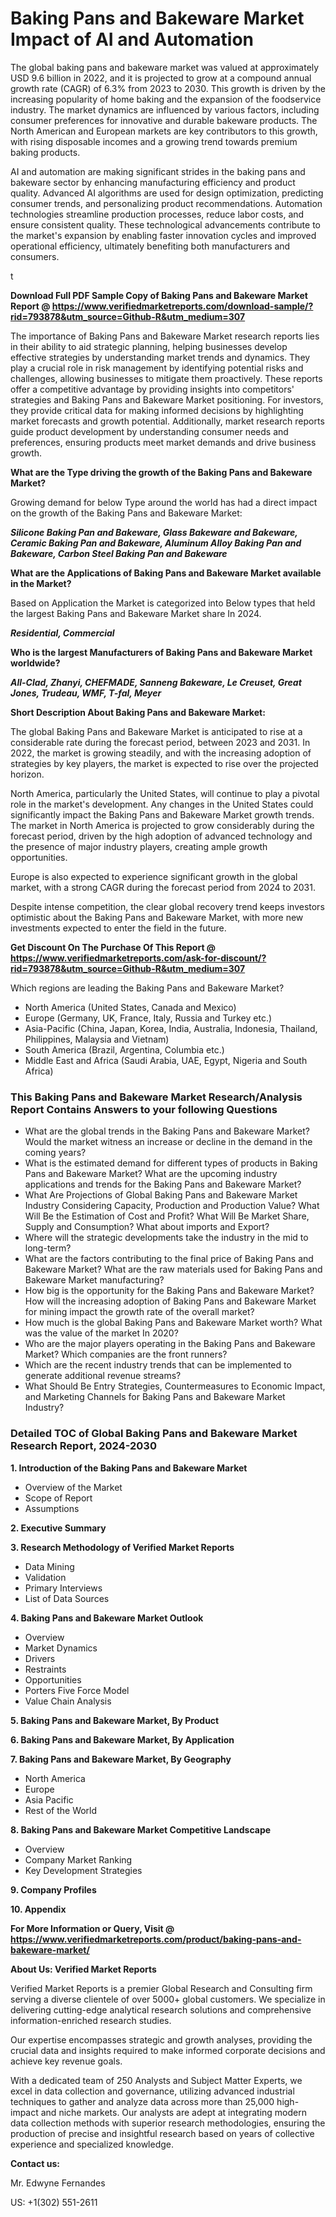 <meta name="title" content="Global  Baking Pans and Bakeware Market Impact of AI and Automation"><meta name="description" content="  The global baking pans and bakeware market was valued at approximately USD 9.6 billion in 2022, and it is projected to grow at a compound annual growth rate (CAGR) o"><meta name="title" content=" Baking Pans and Bakeware Market Size, Share, Scope, Trends, Growth, Opportunities, Analysis, Forecast"> <h1>Baking Pans and Bakeware Market Impact of AI and Automation</h1> <p>The global baking pans and bakeware market was valued at approximately USD 9.6 billion in 2022, and it is projected to grow at a compound annual growth rate (CAGR) of 6.3% from 2023 to 2030. This growth is driven by the increasing popularity of home baking and the expansion of the foodservice industry. The market dynamics are influenced by various factors, including consumer preferences for innovative and durable bakeware products. The North American and European markets are key contributors to this growth, with rising disposable incomes and a growing trend towards premium baking products.</p> <p>AI and automation are making significant strides in the baking pans and bakeware sector by enhancing manufacturing efficiency and product quality. Advanced AI algorithms are used for design optimization, predicting consumer trends, and personalizing product recommendations. Automation technologies streamline production processes, reduce labor costs, and ensure consistent quality. These technological advancements contribute to the market's expansion by enabling faster innovation cycles and improved operational efficiency, ultimately benefiting both manufacturers and consumers.</p> t</p><p id="" class=""><strong>Download Full PDF Sample Copy of Baking Pans and Bakeware Market Report @ <a href="https://www.verifiedmarketreports.com/download-sample/?rid=793878&utm_source=Github-R&utm_medium=307" target="_blank">https://www.verifiedmarketreports.com/download-sample/?rid=793878&utm_source=Github-R&utm_medium=307</a></strong></p><p>The importance of&nbsp;Baking Pans and Bakeware Market research reports lies in their ability to aid strategic planning, helping businesses develop effective strategies by understanding market trends and dynamics. They play a crucial role in risk management by identifying potential risks and challenges, allowing businesses to mitigate them proactively. These reports offer a competitive advantage by providing insights into competitors' strategies and Baking Pans and Bakeware Market positioning. For investors, they provide critical data for making informed decisions by highlighting market forecasts and growth potential. Additionally, market research reports guide product development by understanding consumer needs and preferences, ensuring products meet market demands and drive business growth.</p><p><strong>What are the&nbsp;Type driving the growth of the Baking Pans and Bakeware Market?</strong></p><p id="" class="">Growing demand for below Type around the world has had a direct impact on the growth of the Baking Pans and Bakeware Market:</p><em><strong>Silicone Baking Pan and Bakeware, Glass Bakeware and Bakeware, Ceramic Baking Pan and Bakeware, Aluminum Alloy Baking Pan and Bakeware, Carbon Steel Baking Pan and Bakeware</strong></em></p><strong>What are the&nbsp;Applications&nbsp;of Baking Pans and Bakeware Market available in the Market?</strong></p><p id="" class="">Based on Application the Market is categorized into Below types that held the largest Baking Pans and Bakeware Market share In 2024.</p><em><strong>Residential, Commercial</strong></em></p><strong>Who is the largest Manufacturers of Baking Pans and Bakeware Market worldwide?</strong></p><p><em><strong>All-Clad, Zhanyi, CHEFMADE, Sanneng Bakeware, Le Creuset, Great Jones, Trudeau, WMF, T-fal, Meyer</strong></em></p><p id="" class=""><strong>Short Description About Baking Pans and Bakeware Market:</strong></p><p>The global Baking Pans and Bakeware Market is anticipated to rise at a considerable rate during the forecast period, between 2023 and 2031. In 2022, the market is growing steadily, and with the increasing adoption of strategies by key players, the market is expected to rise over the projected horizon.</p><p>North America, particularly the United States, will continue to play a pivotal role in the market's development. Any changes in the United States could significantly impact the Baking Pans and Bakeware Market growth trends. The market in North America is projected to grow considerably during the forecast period, driven by the high adoption of advanced technology and the presence of major industry players, creating ample growth opportunities.</p><p>Europe is also expected to experience significant growth in the global market, with a strong CAGR during the forecast period from 2024 to 2031.</p><p>Despite intense competition, the clear global recovery trend keeps investors optimistic about the Baking Pans and Bakeware Market, with more new investments expected to enter the field in the future.</p><p id="" class=""><strong>Get Discount On The Purchase Of This Report @ <a href="https://www.verifiedmarketreports.com/ask-for-discount/?rid=793878&utm_source=Github-R&utm_medium=307" target="_blank">https://www.verifiedmarketreports.com/ask-for-discount/?rid=793878&utm_source=Github-R&utm_medium=307</a></strong></p>Which regions are leading the Baking Pans and Bakeware Market?</p><ul><li>North America (United States, Canada and Mexico)</li><li>Europe (Germany, UK, France, Italy, Russia and Turkey etc.)</li><li>Asia-Pacific (China, Japan, Korea, India, Australia, Indonesia, Thailand, Philippines, Malaysia and Vietnam)</li><li>South America (Brazil, Argentina, Columbia etc.)</li><li>Middle East and Africa (Saudi Arabia, UAE, Egypt, Nigeria and South Africa)</li></ul><h3 id="" class="">This Baking Pans and Bakeware Market Research/Analysis Report Contains Answers to your following Questions</h3><ul><li>What are the global trends in the Baking Pans and Bakeware Market? Would the market witness an increase or decline in the demand in the coming years?</li><li>What is the estimated demand for different types of products in Baking Pans and Bakeware Market? What are the upcoming industry applications and trends for the Baking Pans and Bakeware Market?</li><li>What Are Projections of Global Baking Pans and Bakeware Market Industry Considering Capacity, Production and Production Value? What Will Be the Estimation of Cost and Profit? What Will Be Market Share, Supply and Consumption? What about imports and Export?</li><li>Where will the strategic developments take the industry in the mid to long-term?</li><li>What are the factors contributing to the final price of Baking Pans and Bakeware Market? What are the raw materials used for Baking Pans and Bakeware Market manufacturing?</li><li>How big is the opportunity for the Baking Pans and Bakeware Market? How will the increasing adoption of Baking Pans and Bakeware Market for mining impact the growth rate of the overall market?</li><li>How much is the global Baking Pans and Bakeware Market worth? What was the value of the market In 2020?</li><li>Who are the major players operating in the Baking Pans and Bakeware Market? Which companies are the front runners?</li><li>Which are the recent industry trends that can be implemented to generate additional revenue streams?</li><li>What Should Be Entry Strategies, Countermeasures to Economic Impact, and Marketing Channels for Baking Pans and Bakeware Market Industry?</li></ul><h3 id="" class="">Detailed TOC of Global Baking Pans and Bakeware Market Research Report, 2024-2030</h3><p id="" class=""><strong>1. Introduction of the Baking Pans and Bakeware Market</strong></p><ul><li>Overview of the Market</li><li>Scope of Report</li><li>Assumptions</li></ul><p id="" class=""><strong>2. Executive Summary</strong></p><p id="" class=""><strong>3. Research Methodology of Verified Market Reports</strong></p><ul><li>Data Mining</li><li>Validation</li><li>Primary Interviews</li><li>List of Data Sources</li></ul><p id="" class=""><strong>4. Baking Pans and Bakeware Market Outlook</strong></p><ul><li>Overview</li><li>Market Dynamics</li><li>Drivers</li><li>Restraints</li><li>Opportunities</li><li>Porters Five Force Model</li><li>Value Chain Analysis</li></ul><p id="" class=""><strong>5. Baking Pans and Bakeware Market, By Product</strong></p><p id="" class=""><strong>6. Baking Pans and Bakeware Market, By Application</strong></p><p id="" class=""><strong>7. Baking Pans and Bakeware Market, By Geography</strong></p><ul><li>North America</li><li>Europe</li><li>Asia Pacific</li><li>Rest of the World</li></ul><p id="" class=""><strong>8. Baking Pans and Bakeware Market Competitive Landscape</strong></p><ul><li>Overview</li><li>Company Market Ranking</li><li>Key Development Strategies</li></ul><p id="" class=""><strong>9. Company Profiles</strong></p><p id="" class=""><strong>10. Appendix</strong></p><p id="" class=""><strong>For More Information or Query, Visit @ <a href="https://www.verifiedmarketreports.com/product/baking-pans-and-bakeware-market/" target="_blank">https://www.verifiedmarketreports.com/product/baking-pans-and-bakeware-market/</a></strong></p><p id="" class=""><strong>About Us: Verified Market Reports</strong></p><p id="" class="">Verified Market Reports is a premier Global Research and Consulting firm serving a diverse clientele of over 5000+ global customers. We specialize in delivering cutting-edge analytical research solutions and comprehensive information-enriched research studies.</p><p id="" class="">Our expertise encompasses strategic and growth analyses, providing the crucial data and insights required to make informed corporate decisions and achieve key revenue goals.</p><p id="" class="">With a dedicated team of 250 Analysts and Subject Matter Experts, we excel in data collection and governance, utilizing advanced industrial techniques to gather and analyze data across more than 25,000 high-impact and niche markets. Our analysts are adept at integrating modern data collection methods with superior research methodologies, ensuring the production of precise and insightful research based on years of collective experience and specialized knowledge.</p><p id="" class=""><strong>Contact us:</strong></p><p id="" class="">Mr. Edwyne Fernandes</p><p id="" class="">US: +1(302) 551-2611</p>